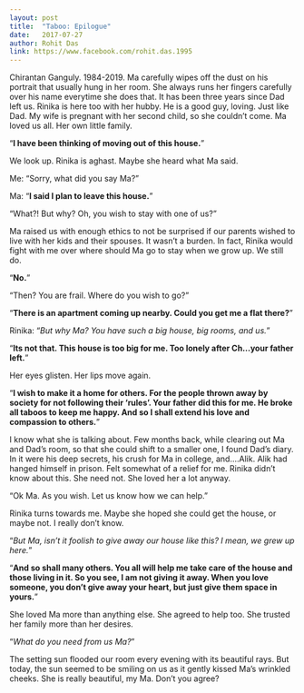 ```yaml
---
layout: post
title:  "Taboo: Epilogue"
date:   2017-07-27
author: Rohit Das
link: https://www.facebook.com/rohit.das.1995
---
```


<p class="intro"><span class="dropcap">C</span>hirantan Ganguly. 1984-2019. Ma carefully wipes off the dust on his portrait that usually hung in her room. She always runs her fingers carefully over his name everytime she does that. It has been three years since Dad left us. Rinika is here too with her hubby. He is a good guy, loving. Just like Dad. My wife is pregnant with her second child, so she couldn’t come. Ma loved us all. Her own little family.</p>

“__I have been thinking of moving out of this house.__”

We look up. Rinika is aghast. Maybe she heard what Ma said.

Me: “Sorry, what did you say Ma?”

Ma: “__I said I plan to leave this house.__”

“What?! But why? Oh, you wish to stay with one of us?”

Ma raised us with enough ethics to not be surprised if our parents wished to live with her kids and their spouses. It wasn’t a burden. In fact, Rinika would fight with me over where should Ma go to stay when we grow up. We still do.

“__No.__”

“Then? You are frail. Where do you wish to go?”

“__There is an apartment coming up nearby. Could you get me a flat there?__”

Rinika: “_But why Ma? You have such a big house, big rooms, and us._”

“__Its not that. This house is too big for me. Too lonely after Ch...your father left.__”

Her eyes glisten. Her lips move again.

“__I wish to make it a home for others. For the people thrown away by society for not following their ‘rules’. Your father did this for me. He broke all taboos to keep me happy. And so I shall extend his love and compassion to others.__”

I know what she is talking about. Few months back, while clearing out Ma and Dad’s room, so that she could shift to a smaller one, I found Dad’s diary. In it were his deep secrets, his crush for Ma in college, and....Alik. Alik had hanged himself in prison. Felt somewhat of a relief for me. Rinika didn’t know about this. She need not. She loved her a lot anyway.

“Ok Ma. As you wish. Let us know how we can help.”

Rinika turns towards me. Maybe she hoped she could get the house, or maybe not. I really don’t know.

“_But Ma, isn’t it foolish to give away our house like this? I mean, we grew up here._”

“__And so shall many others. You all will help me take care of the house and those living in it. So you see, I am not giving it away. When you love someone, you don’t give away your heart, but just give them space in yours.__”

She loved Ma more than anything else. She agreed to help too. She trusted her family more than her desires.

“_What do you need from us Ma?_”

The setting sun flooded our room every evening with its beautiful rays. But today, the sun seemed to be smiling on us as it gently kissed Ma’s wrinkled cheeks. She is really beautiful, my Ma. Don’t you agree?
